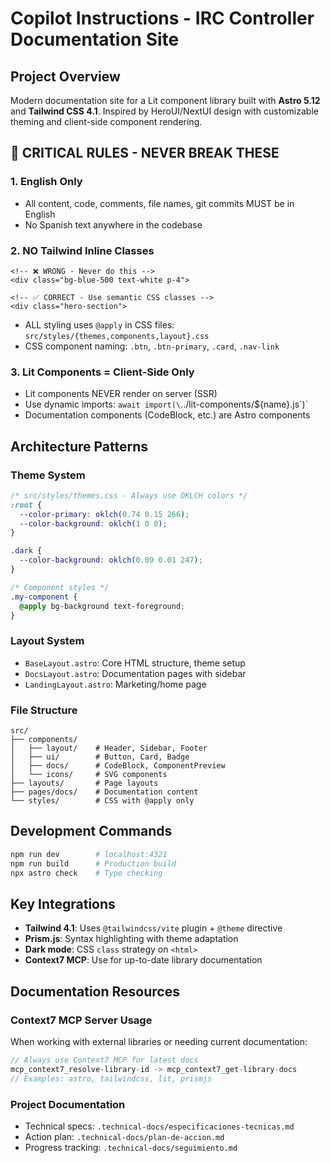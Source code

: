# Copilot Instructions - IRC Controller Documentation Site

## Project Overview
Modern documentation site for a Lit component library built with **Astro 5.12** and **Tailwind CSS 4.1**. Inspired by HeroUI/NextUI design with customizable theming and client-side component rendering.

## 🚫 CRITICAL RULES - NEVER BREAK THESE

### 1. English Only
- All content, code, comments, file names, git commits MUST be in English
- No Spanish text anywhere in the codebase

### 2. NO Tailwind Inline Classes
```astro
<!-- ❌ WRONG - Never do this -->
<div class="bg-blue-500 text-white p-4">

<!-- ✅ CORRECT - Use semantic CSS classes -->
<div class="hero-section">
```
- ALL styling uses `@apply` in CSS files: `src/styles/{themes,components,layout}.css`
- CSS component naming: `.btn`, `.btn-primary`, `.card`, `.nav-link`

### 3. Lit Components = Client-Side Only
- Lit components NEVER render on server (SSR)
- Use dynamic imports: `await import(\`../lit-components/\${name}.js\`)`
- Documentation components (CodeBlock, etc.) are Astro components

## Architecture Patterns

### Theme System
```css
/* src/styles/themes.css - Always use OKLCH colors */
:root {
  --color-primary: oklch(0.74 0.15 266);
  --color-background: oklch(1 0 0);
}

.dark {
  --color-background: oklch(0.09 0.01 247);
}

/* Component styles */
.my-component {
  @apply bg-background text-foreground;
}
```

### Layout System
- `BaseLayout.astro`: Core HTML structure, theme setup
- `DocsLayout.astro`: Documentation pages with sidebar
- `LandingLayout.astro`: Marketing/home page

### File Structure
```
src/
├── components/
│   ├── layout/    # Header, Sidebar, Footer
│   ├── ui/        # Button, Card, Badge
│   ├── docs/      # CodeBlock, ComponentPreview
│   └── icons/     # SVG components
├── layouts/       # Page layouts
├── pages/docs/    # Documentation content
└── styles/        # CSS with @apply only
```

## Development Commands
```bash
npm run dev        # localhost:4321
npm run build      # Production build
npx astro check    # Type checking
```

## Key Integrations
- **Tailwind 4.1**: Uses `@tailwindcss/vite` plugin + `@theme` directive
- **Prism.js**: Syntax highlighting with theme adaptation
- **Dark mode**: CSS `class` strategy on `<html>`
- **Context7 MCP**: Use for up-to-date library documentation

## Documentation Resources

### Context7 MCP Server Usage
When working with external libraries or needing current documentation:
```typescript
// Always use Context7 MCP for latest docs
mcp_context7_resolve-library-id -> mcp_context7_get-library-docs
// Examples: astro, tailwindcss, lit, prismjs
```

### Project Documentation
- Technical specs: `.technical-docs/especificaciones-tecnicas.md`
- Action plan: `.technical-docs/plan-de-accion.md`
- Progress tracking: `.technical-docs/seguimiento.md`
